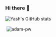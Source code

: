 ### Hi there 👋
![Yash's GitHub stats](https://github-readme-stats.vercel.app/api?username=Yash-sudo-web&show_icons=true&theme=radical)
<p>&nbsp;<img align="center" src="https://github-readme-stats.vercel.app/api?username=Yash-sudo-web&show_icons=true&locale=en&bg_color=0d1117&text_color=ffffff&repo=convoychat"
    alt="adam-pw" /></p>
<!--
**Yash-sudo-web/Yash-sudo-web** is a ✨ _special_ ✨ repository because its `README.md` (this file) appears on your GitHub profile.

Here are some ideas to get you started:

- 🔭 I’m currently working on ...
- 🌱 I’m currently learning ...
- 👯 I’m looking to collaborate on ...
- 🤔 I’m looking for help with ...
- 💬 Ask me about ...
- 📫 How to reach me: ...
- 😄 Pronouns: ...
- ⚡ Fun fact: ...
-->
